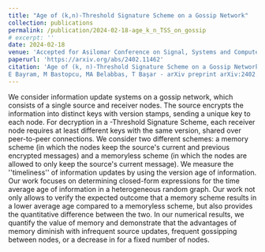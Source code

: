 ```yaml
---
title: "Age of (k,n)-Threshold Signature Scheme on a Gossip Network"
collection: publications
permalink: /publication/2024-02-18-age_k_n_TSS_on_gossip
# excerpt: ''
date: 2024-02-18
venue: 'Accepted for Asilomar Conference on Signal, Systems and Computer'
paperurl: 'https://arxiv.org/abs/2402.11462'
citation: 'Age of (k, n)-Threshold Signature Scheme on a Gossip Network
E Bayram, M Bastopcu, MA Belabbas, T Başar - arXiv preprint arXiv:2402.11462, 2024'
---
```


We consider information update systems on a gossip network, which consists of a single source and  receiver nodes. The source encrypts the information into  distinct keys with version stamps, sending a unique key to each node. For decryption in a -Threshold Signature Scheme, each receiver node requires at least  different keys with the same version, shared over peer-to-peer connections. We consider two different schemes: a memory scheme (in which the nodes keep the source's current and previous encrypted messages) and a memoryless scheme (in which the nodes are allowed to only keep the source's current message). We measure the ''timeliness'' of information updates by using the version age of information. Our work focuses on determining closed-form expressions for the time average age of information in a heterogeneous random graph. Our work not only allows to verify the expected outcome that a memory scheme results in a lower average age compared to a memoryless scheme, but also provides the quantitative difference between the two. In our numerical results, we quantify the value of memory and demonstrate that the advantages of memory diminish with infrequent source updates, frequent gossipping between nodes, or a decrease in  for a fixed number of nodes.
